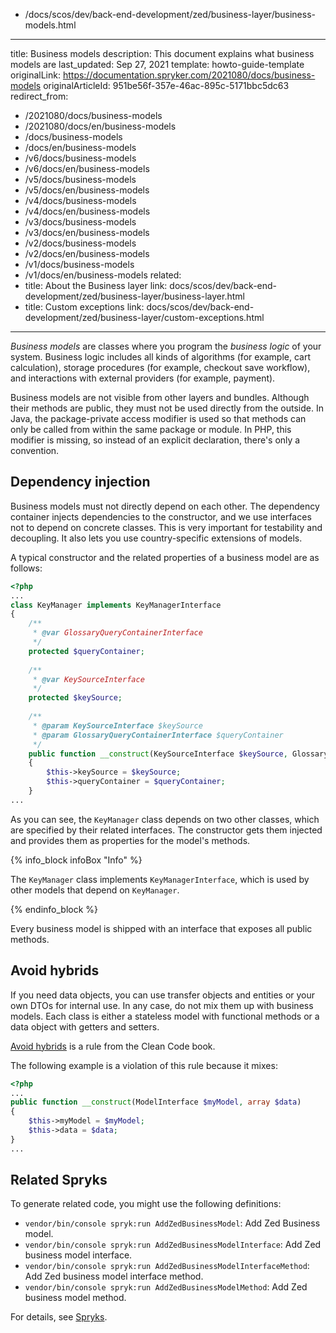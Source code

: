   - /docs/scos/dev/back-end-development/zed/business-layer/business-models.html
---
title: Business models
description: This document explains what business models are
last_updated: Sep 27, 2021
template: howto-guide-template
originalLink: https://documentation.spryker.com/2021080/docs/business-models
originalArticleId: 951be56f-357e-46ac-895c-5171bbc5dc63
redirect_from:
  - /2021080/docs/business-models
  - /2021080/docs/en/business-models
  - /docs/business-models
  - /docs/en/business-models
  - /v6/docs/business-models
  - /v6/docs/en/business-models
  - /v5/docs/business-models
  - /v5/docs/en/business-models
  - /v4/docs/business-models
  - /v4/docs/en/business-models
  - /v3/docs/business-models
  - /v3/docs/en/business-models
  - /v2/docs/business-models
  - /v2/docs/en/business-models
  - /v1/docs/business-models
  - /v1/docs/en/business-models
related:
  - title: About the Business layer
    link: docs/scos/dev/back-end-development/zed/business-layer/business-layer.html
  - title: Custom exceptions
    link: docs/scos/dev/back-end-development/zed/business-layer/custom-exceptions.html
---

*Business models* are classes where you program the *business logic* of your system. Business logic includes all kinds of algorithms (for example, cart calculation), storage procedures (for example, checkout save workflow), and interactions with external providers (for example, payment).

Business models are not visible from other layers and bundles. Although their methods are public, they must not be used directly from the outside. In Java, the package-private access modifier is used so that methods can only be called from within the same package or module. In PHP, this modifier is missing, so instead of an explicit declaration, there's only a convention.

## Dependency injection

Business models must not directly depend on each other. The dependency container injects dependencies to the constructor, and we use interfaces not to depend on concrete classes. This is very important for testability and decoupling. It also lets you use country-specific extensions of models.

A typical constructor and the related properties of a business model are as follows:

```php
<?php
...
class KeyManager implements KeyManagerInterface
{
    /**
     * @var GlossaryQueryContainerInterface
     */
    protected $queryContainer;
 
    /**
     * @var KeySourceInterface
     */
    protected $keySource;
 
    /**
     * @param KeySourceInterface $keySource
     * @param GlossaryQueryContainerInterface $queryContainer
     */
    public function __construct(KeySourceInterface $keySource, GlossaryQueryContainerInterface $queryContainer)
    {
        $this->keySource = $keySource;
        $this->queryContainer = $queryContainer;
    }
...
```

As you can see, the `KeyManager` class depends on two other classes, which are specified by their related interfaces. The constructor gets them injected and provides them as properties for the model's methods. 

{% info_block infoBox "Info" %}

The `KeyManager` class implements `KeyManagerInterface`, which is used by other models that depend on `KeyManager`.

{% endinfo_block %}

Every business model is shipped with an interface that exposes all public methods.

## Avoid hybrids

If you need data objects, you can use transfer objects and entities or your own DTOs for internal use. In any case, do not mix them up with business models. Each class is either a stateless model with functional methods or a data object with getters and setters.

[Avoid hybrids](https://books.google.de/books?id=_i6bDeoCQzsC&lpg=PT172&ots=eo5Pxl9g22&dq=Avoid%20hybrids%20clean%20code&hl=de&pg=PT172#v=onepage&q=Avoid%20hybrids%20clean%20code&f=false) is a rule from the Clean Code book.

The following example is a violation of this rule because it mixes:

```php
<?php
...
public function __construct(ModelInterface $myModel, array $data)
{
    $this->myModel = $myModel;
    $this->data = $data;
}
...
```

## Related Spryks

To generate related code, you might use the following definitions:

* `vendor/bin/console spryk:run AddZedBusinessModel`: Add Zed Business model.
* `vendor/bin/console spryk:run AddZedBusinessModelInterface`: Add Zed business model interface.
* `vendor/bin/console spryk:run AddZedBusinessModelInterfaceMethod`: Add Zed business model interface method.
* `vendor/bin/console spryk:run AddZedBusinessModelMethod`: Add Zed business model method.

For details, see [Spryks](/docs/sdk/dev/spryks/spryks.html).

